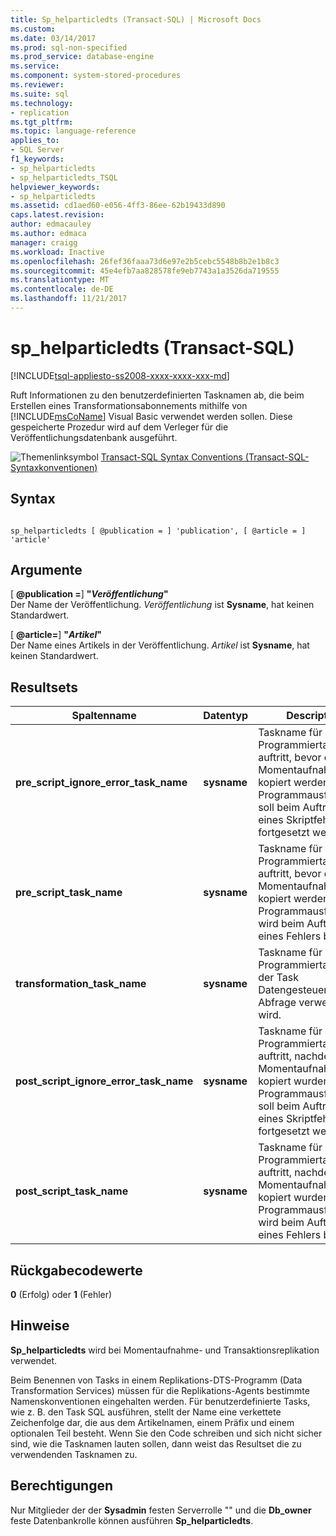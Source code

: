 ```yaml
---
title: Sp_helparticledts (Transact-SQL) | Microsoft Docs
ms.custom: 
ms.date: 03/14/2017
ms.prod: sql-non-specified
ms.prod_service: database-engine
ms.service: 
ms.component: system-stored-procedures
ms.reviewer: 
ms.suite: sql
ms.technology:
- replication
ms.tgt_pltfrm: 
ms.topic: language-reference
applies_to:
- SQL Server
f1_keywords:
- sp_helparticledts
- sp_helparticledts_TSQL
helpviewer_keywords:
- sp_helparticledts
ms.assetid: cd1aed60-e056-4ff3-86ee-62b19433d890
caps.latest.revision: 
author: edmacauley
ms.author: edmaca
manager: craigg
ms.workload: Inactive
ms.openlocfilehash: 26fef36faaa73d6e97e2b5cebc5548b8b2e1b8c3
ms.sourcegitcommit: 45e4efb7aa828578fe9eb7743a1a3526da719555
ms.translationtype: MT
ms.contentlocale: de-DE
ms.lasthandoff: 11/21/2017
---
```

# <a name="sphelparticledts-transact-sql"></a>sp_helparticledts (Transact-SQL)
[!INCLUDE[tsql-appliesto-ss2008-xxxx-xxxx-xxx-md](../../includes/tsql-appliesto-ss2008-xxxx-xxxx-xxx-md.md)]

  Ruft Informationen zu den benutzerdefinierten Tasknamen ab, die beim Erstellen eines Transformationsabonnements mithilfe von [!INCLUDE[msCoName](../../includes/msconame-md.md)] Visual Basic verwendet werden sollen. Diese gespeicherte Prozedur wird auf dem Verleger für die Veröffentlichungsdatenbank ausgeführt.  
  
 ![Themenlinksymbol](../../database-engine/configure-windows/media/topic-link.gif "Topic link icon") [Transact-SQL Syntax Conventions (Transact-SQL-Syntaxkonventionen)](../../t-sql/language-elements/transact-sql-syntax-conventions-transact-sql.md)  
  
## <a name="syntax"></a>Syntax  
  
```  
  
sp_helparticledts [ @publication = ] 'publication', [ @article = ] 'article'  
```  
  
## <a name="arguments"></a>Argumente  
 [  **@publication =**] **"***Veröffentlichung***"**  
 Der Name der Veröffentlichung. *Veröffentlichung* ist **Sysname**, hat keinen Standardwert.  
  
 [  **@article=**] **"***Artikel***"**  
 Der Name eines Artikels in der Veröffentlichung. *Artikel* ist **Sysname**, hat keinen Standardwert.  
  
## <a name="result-sets"></a>Resultsets  
  
|Spaltenname|Datentyp|Description|  
|-----------------|---------------|-----------------|  
|**pre_script_ignore_error_task_name**|**sysname**|Taskname für den Programmiertask, der auftritt, bevor die Momentaufnahmedaten kopiert werden. Die Programmausführung soll beim Auftreten eines Skriptfehlers fortgesetzt werden.|  
|**pre_script_task_name**|**sysname**|Taskname für den Programmiertask, der auftritt, bevor die Momentaufnahmedaten kopiert werden. Die Programmausführung wird beim Auftreten eines Fehlers beendet.|  
|**transformation_task_name**|**sysname**|Taskname für den Programmiertask, wenn der Task Datengesteuerte Abfrage verwendet wird.|  
|**post_script_ignore_error_task_name**|**sysname**|Taskname für den Programmiertask, der auftritt, nachdem die Momentaufnahmedaten kopiert wurden. Die Programmausführung soll beim Auftreten eines Skriptfehlers fortgesetzt werden.|  
|**post_script_task_name**|**sysname**|Taskname für den Programmiertask, der auftritt, nachdem die Momentaufnahmedaten kopiert wurden. Die Programmausführung wird beim Auftreten eines Fehlers beendet.|  
  
## <a name="return-code-values"></a>Rückgabecodewerte  
 **0** (Erfolg) oder **1** (Fehler)  
  
## <a name="remarks"></a>Hinweise  
 **Sp_helparticledts** wird bei Momentaufnahme- und Transaktionsreplikation verwendet.  
  
 Beim Benennen von Tasks in einem Replikations-DTS-Programm (Data Transformation Services) müssen für die Replikations-Agents bestimmte Namenskonventionen eingehalten werden. Für benutzerdefinierte Tasks, wie z. B. den Task SQL ausführen, stellt der Name eine verkettete Zeichenfolge dar, die aus dem Artikelnamen, einem Präfix und einem optionalen Teil besteht. Wenn Sie den Code schreiben und sich nicht sicher sind, wie die Tasknamen lauten sollen, dann weist das Resultset die zu verwendenden Tasknamen zu.  
  
## <a name="permissions"></a>Berechtigungen  
 Nur Mitglieder der der **Sysadmin** festen Serverrolle "" und die **Db_owner** feste Datenbankrolle können ausführen **Sp_helparticledts**.  
  
  
